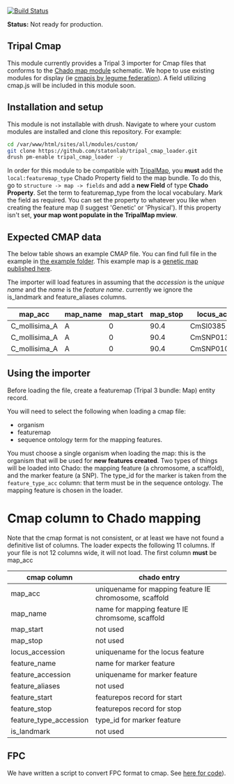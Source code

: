 [![Build Status](https://travis-ci.org/statonlab/tripal_cmap_loader.svg?branch=master)](https://travis-ci.org/statonlab/tripal_cmap_loader)

**Status:** Not ready for production.

## Tripal Cmap

This module currently provides a Tripal 3 importer for Cmap files that conforms to the [Chado map module](http://gmod.org/wiki/Chado_Map_Module) schematic.  We hope to use existing modules for display (ie [cmapjs by legume federation](https://github.com/LegumeFederation/cmap-js)).  A field utilizing cmap.js will be included in this module soon.


## Installation and setup

This module is not installable with drush.  Navigate to where your custom modules are installed and clone this repository.  For example:

``` bash
cd /var/www/html/sites/all/modules/custom/
git clone https://github.com/statonlab/tripal_cmap_loader.git
drush pm-enable tripal_cmap_loader -y
```

In order for this module to be compatible with [TripalMap](https://gitlab.com/ksbuble/TripalMap), you **must** add the `local:featuremap_type` Chado Property field to the map bundle.  To do this, go to `structure -> map -> fields` and add a **new Field** of type **Chado Property**.  Set the term to featuremap_type from the local vocabulary.  Mark the field as required.  You can set the property to whatever you like when creating the feature map (I suggest 'Genetic' or 'Physical').  If this property isn't set, **your map wont populate in the TripalMap mview**.



## Expected CMAP data


The below table shows an example CMAP file.  You can find full file in the example in  [the example folder](example/).  This example map is a [genetic map published here](https://link.springer.com/article/10.1007%2Fs11295-012-0576-6).


The importer will load features in assuming that the *accession* is the *unique name* and the *name* is the *feature name*.
currently we ignore the is_landmark and feature_aliases columns.



| map_acc       | map_name | map_start | map_stop | locus_acc | feature_name | feature_accession | feature_aliases | feature_start | feature_stop | feature_type_acc | is_landmark |
|---------------|----------|-----------|----------|--------------|-------------------|-----------------|---------------|--------------|------------------|-------------|-----|
| C_mollisima_A | A        | 0         | 90.4   | CmSI0385     | CmSI0385     | CmSI0385          |                 | 0             | 0            | SSR              | 0           |
| C_mollisima_A | A        | 0         | 90.4  | CmSNP01340     | CmSNP01340   | CmSNP01340        |                 | 1.1           | 1.1          | SNP              | 0           |
| C_mollisima_A | A        | 0         | 90.4   | CmSNP01086   | CmSNP01086   | CmSNP01086        |                 | 3.5           | 3.5          | SNP              | 0           |


## Using the importer
Before loading the file, create a featuremap (Tripal 3 bundle: Map) entity record.
  
  You will need to select the following when loading a cmap file:
  * organism
  * featuremap
  * sequence ontology term for the mapping features.
  
You must choose a single organism when loading the map: this is the organism that will be used for **new features created**.  Two types of things will be loaded into Chado: the mapping feature (a chromosome, a scaffold), and the marker feature (a SNP).  The type_id for the marker is taken from the `feature_type_acc` column: that term must be in the sequence ontology.  The mapping feature is chosen in the loader. 


# Cmap column to Chado mapping
Note that the cmap format is not consistent, or at least we have not found a definitive list of columns.  The loader expects the following 11 columns.  If your file is not 12 columns wide, it will not load.  The first column **must** be map_acc


| cmap column            | chado entry                                            |
|------------------------|--------------------------------------------------------|
| map_acc                | uniquename for mapping feature IE chromosome, scaffold |
| map_name               | name for mapping feature IE chromsome, scaffold        |
| map_start              | not used                                               |
| map_stop               | not used                                               |
| locus_accession        | uniquename for the locus feature                       |
| feature_name           | name for marker feature                                |
| feature_accession      | uniquename for marker feature                          |
| feature_aliases        | not used                                               |
| feature_start          | featurepos record for start                            |
| feature_stop           | featurepos record for stop                             |
| feature_type_accession | type_id for marker feature                             |
| is_landmark            | not used                                               |


## FPC

We have written a script to convert FPC format to cmap.  See [here for code](https://github.com/statonlab/fpc_to_cmap_converter)). 
